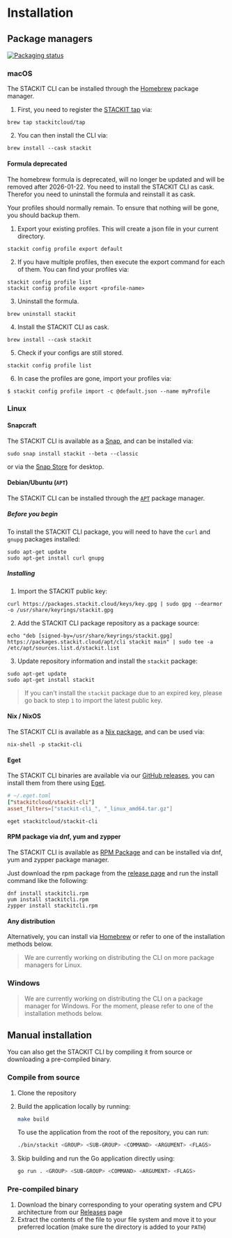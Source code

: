 # Installation

## Package managers

[![Packaging status](https://repology.org/badge/vertical-allrepos/stackit-cli.svg?columns=1)](https://repology.org/project/stackit-cli/versions)

### macOS

The STACKIT CLI can be installed through the [Homebrew](https://brew.sh/) package manager.

1. First, you need to register the [STACKIT tap](https://github.com/stackitcloud/homebrew-tap) via:

```shell
brew tap stackitcloud/tap
```

2. You can then install the CLI via:

```shell
brew install --cask stackit
```

#### Formula deprecated

The homebrew formula is deprecated, will no longer be updated and will be removed after 2026-01-22.
You need to install the STACKIT CLI as cask.  
Therefor you need to uninstall the formula and reinstall it as cask.  

Your profiles should normally remain. To ensure that nothing will be gone, you should backup them.

1. Export your existing profiles. This will create a json file in your current directory.
```shell
stackit config profile export default
```

2. If you have multiple profiles, then execute the export command for each of them. You can find your profiles via:

```shell
stackit config profile list
stackit config profile export <profile-name>
```

3. Uninstall the formula.
```shell
brew uninstall stackit
```

4. Install the STACKIT CLI as cask.
```shell
brew install --cask stackit
```

5. Check if your configs are still stored.
```shell
stackit config profile list
```

6. In case the profiles are gone, import your profiles via:
```shell
$ stackit config profile import -c @default.json --name myProfile
```

### Linux

#### Snapcraft

The STACKIT CLI is available as a [Snap](https://snapcraft.io/stackit), and can be installed via:

```shell
sudo snap install stackit --beta --classic
```

or via the [Snap Store](https://snapcraft.io/snap-store) for desktop.

#### Debian/Ubuntu (`APT`)

The STACKIT CLI can be installed through the [`APT`](https://ubuntu.com/server/docs/package-management) package manager.

##### Before you begin

To install the STACKIT CLI package, you will need to have the `curl` and `gnupg` packages installed:

```shell
sudo apt-get update
sudo apt-get install curl gnupg
```

##### Installing

1. Import the STACKIT public key:

```shell
curl https://packages.stackit.cloud/keys/key.gpg | sudo gpg --dearmor -o /usr/share/keyrings/stackit.gpg
```

2. Add the STACKIT CLI package repository as a package source:

```shell
echo "deb [signed-by=/usr/share/keyrings/stackit.gpg] https://packages.stackit.cloud/apt/cli stackit main" | sudo tee -a /etc/apt/sources.list.d/stackit.list
```

3. Update repository information and install the `stackit` package:

```shell
sudo apt-get update
sudo apt-get install stackit
```

> If you can't install the `stackit` package due to an expired key, please go back to step `1` to import the latest public key.

#### Nix / NixOS

The STACKIT CLI is available as a [Nix package](https://search.nixos.org/packages?channel=unstable&show=stackit-cli), and can be used via:

```shell
nix-shell -p stackit-cli
```

#### Eget

The STACKIT CLI binaries are available via our [GitHub releases](https://github.com/stackitcloud/stackit-cli/releases), you can install them from there using [Eget](https://github.com/zyedidia/eget).

```toml
# ~/.eget.toml
["stackitcloud/stackit-cli"]
asset_filters=["stackit-cli_", "_linux_amd64.tar.gz"]
```

```shell
eget stackitcloud/stackit-cli
```

#### RPM package via dnf, yum and zypper

The STACKIT CLI is available as [RPM Package](https://github.com/stackitcloud/stackit-cli/releases) and can be installed via dnf, yum and zypper package manager.

Just download the rpm package from the [release page](https://github.com/stackitcloud/stackit-cli/releases) and run the install command like the following:

```shell
dnf install stackitcli.rpm
yum install stackitcli.rpm
zypper install stackitcli.rpm
```

#### Any distribution

Alternatively, you can install via [Homebrew](https://brew.sh/) or refer to one of the installation methods below.

> We are currently working on distributing the CLI on more package managers for Linux.

### Windows

> We are currently working on distributing the CLI on a package manager for Windows. For the moment, please refer to one of the installation methods below.

## Manual installation

You can also get the STACKIT CLI by compiling it from source or downloading a pre-compiled binary.

### Compile from source

1. Clone the repository
2. Build the application locally by running:

   ```bash
   make build
   ```

   To use the application from the root of the repository, you can run:

   ```bash
   ./bin/stackit <GROUP> <SUB-GROUP> <COMMAND> <ARGUMENT> <FLAGS>
   ```

3. Skip building and run the Go application directly using:

   ```bash
   go run . <GROUP> <SUB-GROUP> <COMMAND> <ARGUMENT> <FLAGS>
   ```

### Pre-compiled binary

1. Download the binary corresponding to your operating system and CPU architecture from our [Releases](https://github.com/stackitcloud/stackit-cli/releases) page
2. Extract the contents of the file to your file system and move it to your preferred location (make sure the directory is added to your `PATH`)
